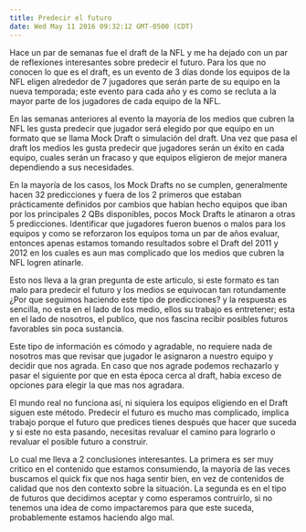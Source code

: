```yaml
---
title: Predecir el futuro
date: Wed May 11 2016 09:32:12 GMT-0500 (CDT)
---
```

Hace un par de semanas fue el draft de la NFL y me ha dejado con un par de reflexiones interesantes sobre predecir el futuro. Para los que no conocen lo que es el draft, es un evento de 3 días donde los equipos de la NFL eligen alrededor de 7 jugadores que serán parte de su equipo en la nueva temporada; este evento para cada año y es como se recluta a la mayor parte de los jugadores de cada equipo de la NFL.

En las semanas anteriores al evento la mayoría de los medios que cubren la NFL les gusta predecir que jugador será elegido por que equipo en un formato que se llama Mock Draft o simulación del draft. Una vez que pasa el draft los medios les gusta predecir que jugadores serán un éxito en cada equipo, cuales serán un fracaso y que equipos eligieron de mejor manera dependiendo a sus necesidades.

En la mayoría de los casos, los Mock Drafts no se cumplen, generalmente hacen 32 predicciones y fuera de los 2 primeros que estaban prácticamente definidos por cambios que habían hecho equipos que iban por los principales 2 QBs disponibles, pocos Mock Drafts le atinaron a otras 5 predicciones. Identificar que jugadores fueron buenos o malos para los equipos y como se reforzaron los equipos toma un par de años evaluar, entonces apenas estamos tomando resultados sobre el Draft del 2011 y 2012 en los cuales es aun mas complicado que los medios que cubren la NFL logren atinarle.

Esto nos lleva a la gran pregunta de este articulo, si este formato es tan malo para predecir el futuro y los medios se equivocan tan rotundamente ¿Por que seguimos haciendo este tipo de predicciones? y la respuesta es sencilla, no  esta en el lado de los medio, ellos su trabajo es entretener; esta en el lado de nosotros, el publico, que nos fascina recibir posibles futuros favorables sin poca sustancia.

Este tipo de información es cómodo y agradable, no requiere nada de nosotros mas que revisar que jugador le asignaron a nuestro equipo y decidir que nos agrada. En caso que nos agrade podemos rechazarlo y pasar el siguiente por que en esta época cerca al draft, había exceso de opciones para elegir la que mas nos agradara.

El mundo real no funciona así, ni siquiera los equipos eligiendo en el Draft siguen este método. Predecir el futuro es mucho mas complicado, implica trabajo porque el futuro que predices tienes después que hacer que suceda y si este no esta pasando, necesitas revaluar el camino para lograrlo o revaluar el posible futuro a construir. 

Lo cual me lleva a 2 conclusiones interesantes. La primera es ser muy critico en el contenido que estamos consumiendo, la mayoría de las veces buscamos el quick fix que nos haga sentir bien, en vez de contenidos de calidad que nos den contexto sobre la situación. La segunda es en el tipo de futuros que decidimos aceptar y como esperamos contruirlo, si no tenemos una idea de como impactaremos para que este suceda, probablemente estamos haciendo algo mal.